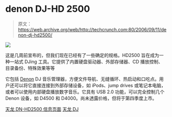 # denon DJ-HD 2500

> 原文：<https://web.archive.org/web/http://techcrunch.com:80/2006/09/11/denon-dj-hd2500/>

![](img/a5c465866fec3752d9bf44290c7605d1.png)

这是几周前宣布的，但我们现在已经有了一些确定的规格。HD2500 旨在成为一种一站式 DJing 工具。它提供了内置硬盘驱动器、外部存储器、CD 播放控制、目录备份、特殊效果等等

它包括 [Denon](https://web.archive.org/web/20201205235940/https://crunchbase.com/organization/denon) DJ 音乐管理器，方便文件导航、无缝循环、热启动和口吃点。用户还可以将它直接连接到外部存储设备，如 iPods、jump drives 或笔记本电脑，或者可以使用内部硬盘播放数字音乐。它具有 USB 2.0 功能，可以完全控制几个 Denon 设备，如 D4500 和 D4000。尚未透露价格，但将于第四季度上市。

[天龙 DN-HD2500 信息页面](https://web.archive.org/web/20201205235940/http://www.dn-hd2500.com/)
[天龙 DJ](https://web.archive.org/web/20201205235940/http://www.denondj.com/)